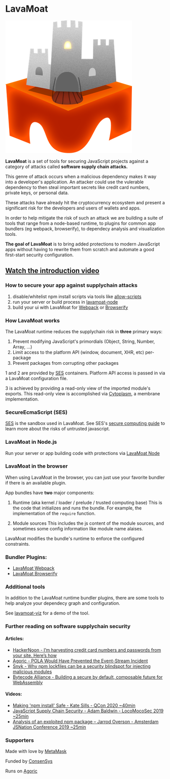 # LavaMoat

![LavaMoat](./assets/lavamoat-logo.png "Introduction to LavaMoat")

**LavaMoat** is a set of tools for securing JavaScript projects against a category of attacks called **software supply chain attacks.**

This genre of attack occurs when a malicious dependency makes it way into a developer's application. An attacker could use the vulerable dependency to then steal important secrets like credit card numbers, private keys, or personal data.

These attacks have already hit the cryptocurrency ecosystem and present a significant risk for the developers and users of wallets and apps.

In order to help mitigate the risk of such an attack we are building a suite of tools that range from a node-based runtime, to plugins for common app bundlers (eg webpack, browserify), to dependecy analysis and visualization tools.

**The goal of LavaMoat** is to bring added protections to modern JavaScript apps without having to rewrite them from scratch and automate a good first-start security configuration.


## [Watch the introduction video](https://www.youtube.com/watch?v=pOTEJy_FqIA)


### How to secure your app against supplychain attacks

1. disable/whitelist npm install scripts via tools like [allow-scripts](https://github.com/dominykas/allow-scripts)
2. run your server or build process in [lavamoat-node][LavamoatNode]
3. build your ui with LavaMoat for [Webpack][LavamoatWebpack] or [Browserify][LavamoatBrowserify]

### How LavaMoat works

The LavaMoat runtime reduces the supplychain risk in **three** primary ways:
  1. Prevent modifying JavaScript's primordials (Object, String, Number, Array, ...)
  2. Limit access to the platform API (window, document, XHR, etc) per-package
  3. Prevent packages from corrupting other packages

1 and 2 are provided by [SES][SesGithub] containers. Platform API access is passed in via a LavaMoat configuration file.

3 is achieved by providing a read-only view of the imported module's exports. This read-only view is accomplished via [Cytoplasm][CytoplasmGithub], a membrane implementation.

### SecureEcmaScript (SES)

[SES][SesGithub] is the sandbox used in LavaMoat. See SES's [secure computing guide][SesComputingGuide] to learn more about the risks of untrusted javascript.


### LavaMoat in Node.js

Run your server or app building code with protections via [LavaMoat Node][LavamoatNode]


### LavaMoat in the browser

When using LavaMoat in the browser, you can just use your favorite bundler if there is an available plugin.

App bundles have **two** major components:

1. Runtime (aka kernel / loader / prelude / trusted computing base)
This is the code that initializes and runs the bundle. For example, the implementation of the `require` function.

2. Module sources
This includes the js content of the module sources, and sometimes some config information like module name alaises.

LavaMoat modifies the bundle's runtime to enforce the configured constraints.


### Bundler Plugins:
  - [LavaMoat Webpack][LavamoatWebpack]
  - [LavaMoat Browserify][LavamoatBrowserify]


### Additional tools

In addition to the LavaMoat runtime bundler plugins, there are some tools to help analyze your dependecy graph and configuration.

See [lavamoat-viz][LavamoatViz] for a demo of the tool.

### Further reading on software supplychain security

#### Articles:
- [HackerNoon - I’m harvesting credit card numbers and passwords from your site. Here’s how](https://medium.com/hackernoon/im-harvesting-credit-card-numbers-and-passwords-from-your-site-here-s-how-9a8cb347c5b5)
- [Agoric - POLA Would Have Prevented the Event-Stream Incident](https://medium.com/agoric/pola-would-have-prevented-the-event-stream-incident-45653ecbda99)
- [Snyk - Why npm lockfiles can be a security blindspot for injecting malicious modules](https://snyk.io/blog/why-npm-lockfiles-can-be-a-security-blindspot-for-injecting-malicious-modules/)
- [Bytecode Alliance - Building a secure by default, composable future for WebAssembly](https://bytecodealliance.org/articles/announcing-the-bytecode-alliance)


#### Videos:
- [Making 'npm install' Safe - Kate Sills - QCon 2020 ~40min](https://www.infoq.com/presentations/npm-install/)
- [JavaScript Supply Chain Security - Adam Baldwin - LocoMocoSec 2019 ~25min](https://www.youtube.com/watch?v=HDo2iOlkbyc)
- [Analysis of an exploited npm package – Jarrod Overson - Amsterdam JSNation Conference 2019  ~25min](https://www.youtube.com/watch?v=cvtt8TexqbU)

### Supporters

Made with love by [MetaMask](https://github.com/metamask/)

Funded by [ConsenSys](https://github.com/consensys)

Runs on [Agoric](https://github.com/agoric/)


[SesGithub]: https://github.com/Agoric/ses-shim
[SesComputingGuide]: https://github.com/Agoric/SES-shim/blob/master/packages/ses/docs/secure-coding-guide.md

[CytoplasmGithub]: https://github.com/lavamoat/cytoplasm
[LavamoatViz]: https://github.com/lavamoat/lavamoat-viz

[LavamoatNode]: ./packages/node
[LavamoatWebpack]: ./packages/webpack
[LavamoatBrowserify]: ./packages/browserify